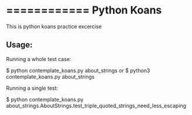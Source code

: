 ============
Python Koans
============

This is python koans practice excercise

Usage:
-------

Running a whole test case:

  $ python contemplate_koans.py about_strings
  or
  $ python3 contemplate_koans.py about_strings

Running a single test:

  $ python contemplate_koans.py about_strings.AboutStrings.test_triple_quoted_strings_need_less_escaping
